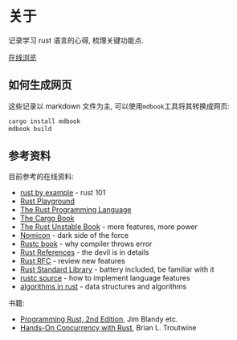
# 关于
记录学习 rust 语言的心得, 梳理关键功能点.

[在线浏览](https://rust.biofan.org)

## 如何生成网页
这些记录以 markdown 文件为主, 可以使用`mdbook`工具将其转换成网页:
```bash
cargo install mdbook
mdbook build
```

## 参考资料
目前参考的在线资料:
* [rust by example](https://doc.rust-lang.org/rust-by-example/) - rust 101
* [Rust Playground](https://play.rust-lang.org/)
* [The Rust Programming Language](https://doc.rust-lang.org/book/)
* [The Cargo Book](https://doc.rust-lang.org/cargo/)
* [The Rust Unstable Book](https://doc.rust-lang.org/unstable-book/) - more features, more power
* [Nomicon](https://doc.rust-lang.org/nomicon/) - dark side of the force
* [Rustc book](https://doc.rust-lang.org/stable/rustc/) - why compiler throws error
* [Rust References](https://doc.rust-lang.org/reference/) - the devil is in details
* [Rust RFC](https://rust-lang.github.io/rfcs/) - review new features
* [Rust Standard Library](https://doc.rust-lang.org/std/) - battery included, be familiar with it
* [rustc source](https://github.com/rust-lang/rust/tree/master/compiler/rustc) - how to implement language features
* [algorithms in rust](https://github.com/TheAlgorithms/Rust) - data structures and algorithms

书籍:
- [Programming Rust, 2nd Edition](https://www.oreilly.com/library/view/programming-rust-2nd/9781492052586/), Jim Blandy etc.
- [Hands-On Concurrency with Rust](https://www.packtpub.com/product/hands-on-concurrency-with-rust/9781788399975), Brian L. Troutwine

